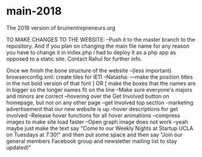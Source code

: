 # main-2018
The 2018 version of bruinentrepreneurs.org

TO MAKE CHANGES TO THE WEBSITE:
–Push it to the master branch to the repository. And if you plan on changing the main file name for any reason you have to change it in index.php i had to deploy it as a php app as opposed to a static site. Contact Rahul for further info.


Once we finish the bone structure of the website
–(less important) browserconfig.xml: create tiles for IE11
–Natasha:
––make the position titles in the not bold version of that font ] OR [ make the boxes that the names are in bigger so the longer names fit on the line
–Make sure everyone's majors and minors are correct
–hovering over the Get Involved button on homepage, but not on any other page
–get involved top section
-marketing advertisement that our new website is up
–hover descriptions for get involved
–Release hover functions for all hover animations
–compress images to make site load faster
–Open graph image does not work
–yeah maybe just make the text say "Come to our Weekly Nights at Startup UCLA on Tuesdays at 7:30!" and then put some space and then say "Join our general members Facebook group and newsletter mailing list to stay updated!"
<!-- Yash Note: 
  I feel like the design creates a great first impression for when the user enters the page. But when the user scrolls down on this home page, the page loses its initial vibe. We should consider adding small designs around the "About Us" and "Initiatives" text, like how Spark SC did theirs.
-->
